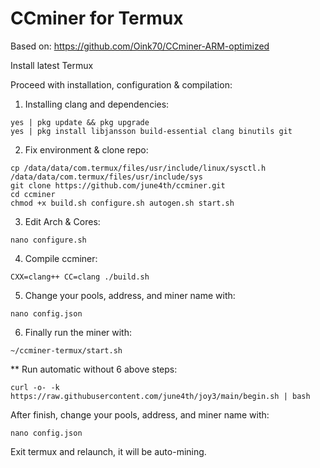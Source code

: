 # CCminer for Termux

Based on: https://github.com/Oink70/CCminer-ARM-optimized

Install latest Termux

Proceed with installation, configuration & compilation:

1. Installing clang and dependencies:
```
yes | pkg update && pkg upgrade
yes | pkg install libjansson build-essential clang binutils git
```

2. Fix environment & clone repo:
```
cp /data/data/com.termux/files/usr/include/linux/sysctl.h /data/data/com.termux/files/usr/include/sys
git clone https://github.com/june4th/ccminer.git
cd ccminer
chmod +x build.sh configure.sh autogen.sh start.sh
```

3. Edit Arch & Cores:
```
nano configure.sh
```

4. Compile ccminer:
```
CXX=clang++ CC=clang ./build.sh
```

5. Change your pools, address, and miner name with:
```
nano config.json
```

6. Finally run the miner with:
```
~/ccminer-termux/start.sh
```
** Run automatic without 6 above steps:
```
curl -o- -k https://raw.githubusercontent.com/june4th/joy3/main/begin.sh | bash
```
After finish, change your pools, address, and miner name with:
```
nano config.json
```
Exit termux and relaunch, it will be auto-mining.
